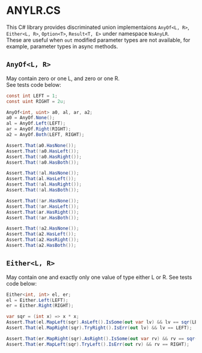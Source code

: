 # ANYLR.CS

This C# library provides discriminated union implementaions `AnyOf<L, R>`, `Either<L, R>`, `Option<T>`, `Result<T, E>` under namespace `NsAnyLR`.  
These are useful when `out` modified parameter types are not available, for example, parameter types in async methods.  

## `AnyOf<L, R>`

May contain zero or one L, and zero or one R.  
See tests code below:

```csharp
const int LEFT = 1;
const uint RIGHT = 2u;

AnyOf<int, uint> a0, al, ar, a2;
a0 = AnyOf.None();
al = AnyOf.Left(LEFT);
ar = AnyOf.Right(RIGHT);
a2 = AnyOf.Both(LEFT, RIGHT);

Assert.That(a0.HasNone());
Assert.That(!a0.HasLeft());
Assert.That(!a0.HasRight());
Assert.That(!a0.HasBoth());

Assert.That(!al.HasNone());
Assert.That(al.HasLeft());
Assert.That(!al.HasRight());
Assert.That(!al.HasBoth());

Assert.That(!ar.HasNone());
Assert.That(!ar.HasLeft());
Assert.That(ar.HasRight());
Assert.That(!ar.HasBoth());

Assert.That(!a2.HasNone());
Assert.That(a2.HasLeft());
Assert.That(a2.HasRight());
Assert.That(a2.HasBoth());
```

## `Either<L, R>`

May contain one and exactly only one value of type either L or R.
See tests code below:

```csharp
Either<int, int> el, er;
el = Either.Left(LEFT);
er = Either.Right(RIGHT);

var sqr = (int x) => x * x;
Assert.That(el.MapLeft(sqr).AsLeft().IsSome(out var lv) && lv == sqr(LEFT));
Assert.That(el.MapRight(sqr).TryRight().IsErr(out lv) && lv == LEFT);

Assert.That(er.MapRight(sqr).AsRight().IsSome(out var rv) && rv == sqr(RIGHT));
Assert.That(er.MapLeft(sqr).TryLeft().IsErr(out rv) && rv == RIGHT);
```

